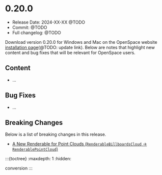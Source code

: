 # 0.20.0
  - Release Date: 2024-XX-XX @TODO
  - Commit: @TODO
  - Full changelog: @TODO

Download version 0.20.0 for Windows and Mac on the OpenSpace website [installation page](https://www.openspaceproject.com/version-0192)(@TODO: update link). Below are notes that highlight new content and bug fixes that will be relevant for OpenSpace users.


## Content
  - ...


## Bug Fixes
  - ...

## Breaking Changes

Below is a list of breaking changes in this release.

- [A New Renderable for Point Clouds (`RenderableBillboardsCloud` -> `RenderablePointCloud`)](./conversion.md#a-new-renderable-for-point-clouds)

:::{toctree}
:maxdepth: 1
:hidden:

conversion
:::
